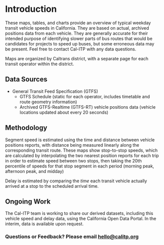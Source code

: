 # Introduction

These maps, tables, and charts provide an overview of typical weekday transit vehicle speeds in California. They are based on actual, archived positions data from each vehicle. They are generally accurate for their intended purpose of identifying slower parts of bus routes that would be candidates for projects to speed up buses, but some erroneous data may be present. Feel free to contact Cal-ITP with any data questions.

Maps are organized by Caltrans district, with a separate page for each transit operator within the district.

## Data Sources

* General Transit Feed Specification (GTFS)
    * GTFS Schedule (static for each operator, includes timetable and route geometry information)
    * Archived GTFS-Realtime (GTFS-RT) vehicle positions data (vehicle locations updated about every 20 seconds)

## Methodology

Segment speed is estimated using the time and distance between vehicle positions reports, with distance being measured linearly along the corresponding transit route. These maps show stop-to-stop speeds, which are calculated by interpolating the two nearest position reports for each trip in order to estimate speed between two stops, then taking the 20th percentile of speeds for that stop segment in each period (morning peak, afternoon peak, and midday)

Delay is estimated by comparing the _time_ each transit vehicle actually arrived at a stop to the scheduled arrival time.

## Ongoing Work

The Cal-ITP team is working to share our derived datasets, including this vehicle speed and delay data, using the California Open Data Portal. In the interim, data is available upon request.

### Questions or Feedback? Please email hello@calitp.org